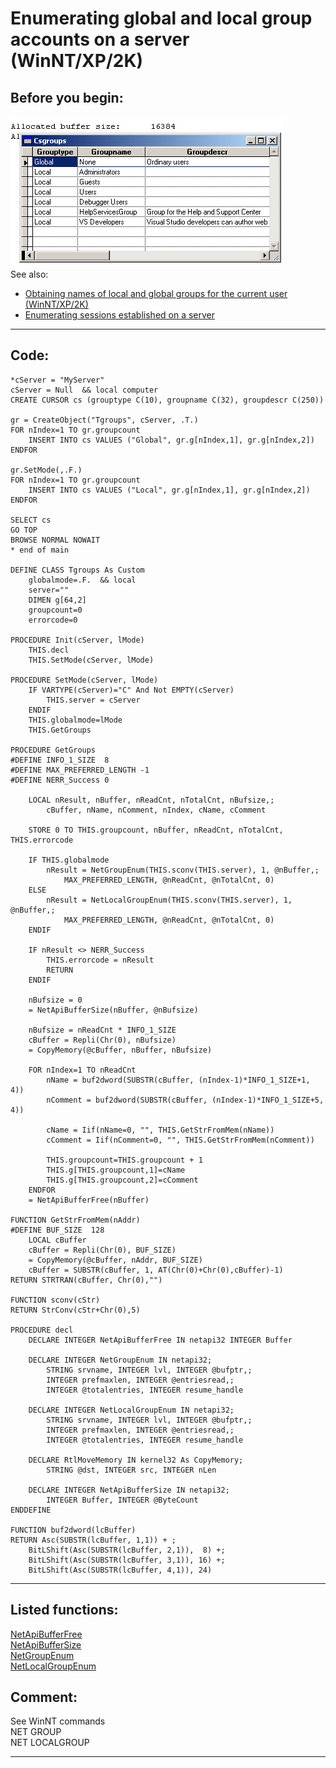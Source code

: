 <link rel="stylesheet" type="text/css" href="../css/win32api.css">  
<link rel="stylesheet" href="https://cdnjs.cloudflare.com/ajax/libs/font-awesome/4.7.0/css/font-awesome.min.css">

# Enumerating global and local group accounts on a server (WinNT/XP/2K)

## Before you begin:
![](../images/enumgroups.png)  
See also:

* [Obtaining names of local and global groups for the current user (WinNT/XP/2K)](sample_431.md)  
* [Enumerating sessions established on a server](sample_505.md)  

  
***  


## Code:
```foxpro  
*cServer = "MyServer"
cServer = Null  && local computer
CREATE CURSOR cs (grouptype C(10), groupname C(32), groupdescr C(250))

gr = CreateObject("Tgroups", cServer, .T.)
FOR nIndex=1 TO gr.groupcount
	INSERT INTO cs VALUES ("Global", gr.g[nIndex,1], gr.g[nIndex,2])
ENDFOR

gr.SetMode(,.F.)
FOR nIndex=1 TO gr.groupcount
	INSERT INTO cs VALUES ("Local", gr.g[nIndex,1], gr.g[nIndex,2])
ENDFOR

SELECT cs
GO TOP
BROWSE NORMAL NOWAIT
* end of main

DEFINE CLASS Tgroups As Custom
	globalmode=.F.  && local
	server=""
	DIMEN g[64,2]
	groupcount=0
	errorcode=0

PROCEDURE Init(cServer, lMode)
	THIS.decl
	THIS.SetMode(cServer, lMode)

PROCEDURE SetMode(cServer, lMode)
	IF VARTYPE(cServer)="C" And Not EMPTY(cServer)
		THIS.server = cServer
	ENDIF
	THIS.globalmode=lMode
	THIS.GetGroups

PROCEDURE GetGroups
#DEFINE INFO_1_SIZE  8
#DEFINE MAX_PREFERRED_LENGTH -1
#DEFINE NERR_Success 0

	LOCAL nResult, nBuffer, nReadCnt, nTotalCnt, nBufsize,;
		cBuffer, nName, nComment, nIndex, cName, cComment

	STORE 0 TO THIS.groupcount, nBuffer, nReadCnt, nTotalCnt, THIS.errorcode

	IF THIS.globalmode
		nResult = NetGroupEnum(THIS.sconv(THIS.server), 1, @nBuffer,;
			MAX_PREFERRED_LENGTH, @nReadCnt, @nTotalCnt, 0)
	ELSE
		nResult = NetLocalGroupEnum(THIS.sconv(THIS.server), 1, @nBuffer,;
			MAX_PREFERRED_LENGTH, @nReadCnt, @nTotalCnt, 0)
	ENDIF

	IF nResult <> NERR_Success
		THIS.errorcode = nResult
		RETURN
	ENDIF

	nBufsize = 0
	= NetApiBufferSize(nBuffer, @nBufsize)

	nBufsize = nReadCnt * INFO_1_SIZE
	cBuffer = Repli(Chr(0), nBufsize)
	= CopyMemory(@cBuffer, nBuffer, nBufsize)

	FOR nIndex=1 TO nReadCnt
		nName = buf2dword(SUBSTR(cBuffer, (nIndex-1)*INFO_1_SIZE+1, 4))
		nComment = buf2dword(SUBSTR(cBuffer, (nIndex-1)*INFO_1_SIZE+5, 4))

		cName = Iif(nName=0, "", THIS.GetStrFromMem(nName))
		cComment = Iif(nComment=0, "", THIS.GetStrFromMem(nComment))
		
		THIS.groupcount=THIS.groupcount + 1
		THIS.g[THIS.groupcount,1]=cName
		THIS.g[THIS.groupcount,2]=cComment
	ENDFOR
	= NetApiBufferFree(nBuffer)

FUNCTION GetStrFromMem(nAddr)
#DEFINE BUF_SIZE  128
	LOCAL cBuffer
	cBuffer = Repli(Chr(0), BUF_SIZE)
	= CopyMemory(@cBuffer, nAddr, BUF_SIZE)
	cBuffer = SUBSTR(cBuffer, 1, AT(Chr(0)+Chr(0),cBuffer)-1)
RETURN STRTRAN(cBuffer, Chr(0),"")

FUNCTION sconv(cStr)
RETURN StrConv(cStr+Chr(0),5)

PROCEDURE decl
	DECLARE INTEGER NetApiBufferFree IN netapi32 INTEGER Buffer

	DECLARE INTEGER NetGroupEnum IN netapi32;
		STRING srvname, INTEGER lvl, INTEGER @bufptr,;
		INTEGER prefmaxlen, INTEGER @entriesread,;
		INTEGER @totalentries, INTEGER resume_handle

	DECLARE INTEGER NetLocalGroupEnum IN netapi32;
		STRING srvname, INTEGER lvl, INTEGER @bufptr,;
		INTEGER prefmaxlen, INTEGER @entriesread,;
		INTEGER @totalentries, INTEGER resume_handle

	DECLARE RtlMoveMemory IN kernel32 As CopyMemory;
		STRING @dst, INTEGER src, INTEGER nLen

	DECLARE INTEGER NetApiBufferSize IN netapi32;
		INTEGER Buffer, INTEGER @ByteCount
ENDDEFINE

FUNCTION buf2dword(lcBuffer)
RETURN Asc(SUBSTR(lcBuffer, 1,1)) + ;
	BitLShift(Asc(SUBSTR(lcBuffer, 2,1)),  8) +;
	BitLShift(Asc(SUBSTR(lcBuffer, 3,1)), 16) +;
	BitLShift(Asc(SUBSTR(lcBuffer, 4,1)), 24)  
```  
***  


## Listed functions:
[NetApiBufferFree](../libraries/netapi32/NetApiBufferFree.md)  
[NetApiBufferSize](../libraries/netapi32/NetApiBufferSize.md)  
[NetGroupEnum](../libraries/netapi32/NetGroupEnum.md)  
[NetLocalGroupEnum](../libraries/netapi32/NetLocalGroupEnum.md)  

## Comment:
See WinNT commands  
NET GROUP  
NET LOCALGROUP  
  
***  

